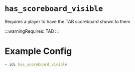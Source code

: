 # `has_scoreboard_visible`

Requires a player to have the TAB scoreboard shown to them

:::warningRequires:
TAB
:::

# Example Config
```yaml
- id: has_scoreboard_visible
```
